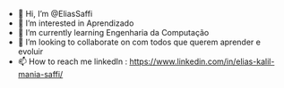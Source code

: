 - 👋 Hi, I’m @EliasSaffi
- 👀 I’m interested in  Aprendizado
- 🌱 I’m currently learning  Engenharia da Computação   
- 💞️ I’m looking to collaborate on  com todos que querem aprender e evoluir                
- 📫 How to reach me  linkedIn : https://www.linkedin.com/in/elias-kalil-mania-saffi/

<!---
EliasSaffi/EliasSaffi is a ✨ special ✨ repository because its `README.md` (this file) appears on your GitHub profile.
You can click the Preview link to take a look at your changes.
Testing my git
--->
